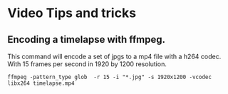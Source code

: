 # Video Tips and tricks

## Encoding a timelapse with ffmpeg.
This command will encode a set of jpgs to a mp4 file with a h264 codec. With 15 frames per second in 1920 by 1200 resolution.

```
ffmpeg -pattern_type glob  -r 15 -i "*.jpg" -s 1920x1200 -vcodec libx264 timelapse.mp4
```
